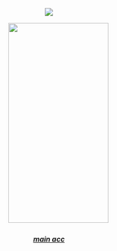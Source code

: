 <div id="header" align="center">
  
![](https://komarev.com/ghpvc/?username=readyplayer2&color=2D8D04&label=player2.exe)


<div id="header" align="center">

ㅤㅤㅤ<img src=https://files.catbox.moe/f2mnu7.webp width="200" height="400">

<div id="header" align="center">

  
##### [main acc](https://github.com/5uguru)
